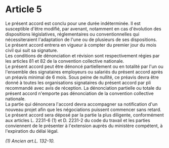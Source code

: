 # Article 5

Le présent accord est conclu pour une durée indéterminée. Il est susceptible d'être modifié, par avenant, notamment en cas d'évolution des dispositions législatives, réglementaires ou conventionnelles qui nécessiteraient l'adaptation de l'une ou de plusieurs de ses dispositions.   
Le présent accord entrera en vigueur à compter du premier jour du mois civil qui suit sa signature.   
Les conditions de dénonciation et révision sont respectivement régies par les articles 81 et 82 de la convention collective nationale.   
Le présent accord peut être dénoncé partiellement ou en totalité par l'un ou l'ensemble des signataires employeurs ou salariés du présent accord après un préavis minimal de 6 mois. Sous peine de nullité, ce préavis devra être donné à toutes les organisations signataires du présent accord par pli recommandé avec avis de réception. La dénonciation partielle ou totale du présent accord n'emporte pas dénonciation de la convention collective nationale.   
La partie qui dénoncera l'accord devra accompagner sa notification d'un nouveau projet afin que les négociations puissent commencer sans retard.   
Le présent accord sera déposé par la partie la plus diligente, conformément aux articles L. 2231-6 (1) et D. 2231-2 du code du travail et les parties conviennent de le présenter à l'extension auprès du ministère compétent, à l'expiration du délai légal. 

*(1) Ancien art.L. 132-10.*